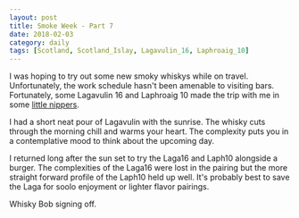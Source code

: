 ```yaml
---
layout: post
title: Smoke Week - Part 7
date: 2018-02-03
category: daily
tags: [Scotland, Scotland_Islay, Lagavulin_16, Laphroaig_10]
---
```


I was hoping to try out some new smoky whiskys while on travel. Unfortunately, the work schedule hasn't been amenable to visiting bars. Fortunately, some Lagavulin 16 and Laphroaig 10 made the trip with me in some [little nippers](https://www.amazon.com/gp/product/B00GWRC65W/ref=oh_aui_detailpage_o01_s00?ie=UTF8&psc=1).

I had a short neat pour of Lagavulin with the sunrise. The whisky cuts through the morning chill and warms your heart. The complexity puts you in a contemplative mood to think about the upcoming day.

I returned long after the sun set to try the Laga16 and Laph10 alongside a burger. The complexities of the Laga16 were lost in the pairing but the more straight forward profile of the Laph10 held up well. It's probably best to save the Laga for soolo enjoyment or lighter flavor pairings.

Whisky Bob signing off.
